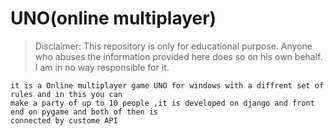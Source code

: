 # UNO(online multiplayer)
> Disclaimer: This repository is only for educational purpose. Anyone who abuses the information provided here 
does so on his own behalf. I am in no way responsible for it.

```
it is a Online multiplayer game UNO for windows with a diffrent set of rules and in this you can 
make a party of up to 10 people ,it is developed on django and front end on pygame and both of then is 
connected by custome API




```


